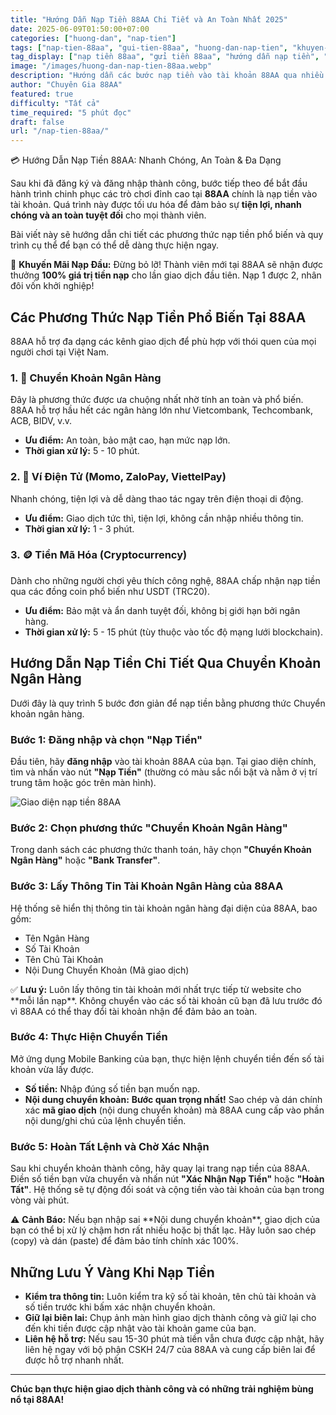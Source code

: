 ```yaml
---
title: "Hướng Dẫn Nạp Tiền 88AA Chi Tiết và An Toàn Nhất 2025"
date: 2025-06-09T01:50:00+07:00
categories: ["huong-dan", "nap-tien"]
tags: ["nap-tien-88aa", "gui-tien-88aa", "huong-dan-nap-tien", "khuyen-mai-88aa"]
tag_display: ["nạp tiền 88aa", "gửi tiền 88aa", "hướng dẫn nạp tiền", "khuyến mãi 88aa"]
image: "/images/huong-dan-nap-tien-88aa.webp"
description: "Hướng dẫn các bước nạp tiền vào tài khoản 88AA qua nhiều phương thức an toàn như chuyển khoản ngân hàng, ví điện tử. Cập nhật mới nhất 2025."
author: "Chuyên Gia 88AA"
featured: true
difficulty: "Tất cả"
time_required: "5 phút đọc"
draft: false
url: "/nap-tien-88aa/"
---
```


💳 Hướng Dẫn Nạp Tiền 88AA: Nhanh Chóng, An Toàn & Đa Dạng

Sau khi đã đăng ký và đăng nhập thành công, bước tiếp theo để bắt đầu hành trình chinh phục các trò chơi đỉnh cao tại **88AA** chính là nạp tiền vào tài khoản. Quá trình này được tối ưu hóa để đảm bảo sự **tiện lợi, nhanh chóng và an toàn tuyệt đối** cho mọi thành viên.

Bài viết này sẽ hướng dẫn chi tiết các phương thức nạp tiền phổ biến và quy trình cụ thể để bạn có thể dễ dàng thực hiện ngay.

<div class="highlight-box">
🎁 <strong>Khuyến Mãi Nạp Đầu:</strong> Đừng bỏ lỡ! Thành viên mới tại 88AA sẽ nhận được thưởng <strong>100% giá trị tiền nạp</strong> cho lần giao dịch đầu tiên. Nạp 1 được 2, nhân đôi vốn khởi nghiệp!
</div>

## Các Phương Thức Nạp Tiền Phổ Biến Tại 88AA

88AA hỗ trợ đa dạng các kênh giao dịch để phù hợp với thói quen của mọi người chơi tại Việt Nam.

### 1. 🏦 Chuyển Khoản Ngân Hàng
Đây là phương thức được ưa chuộng nhất nhờ tính an toàn và phổ biến. 88AA hỗ trợ hầu hết các ngân hàng lớn như Vietcombank, Techcombank, ACB, BIDV, v.v.
- **Ưu điểm:** An toàn, bảo mật cao, hạn mức nạp lớn.
- **Thời gian xử lý:** 5 - 10 phút.

### 2. 📱 Ví Điện Tử (Momo, ZaloPay, ViettelPay)
Nhanh chóng, tiện lợi và dễ dàng thao tác ngay trên điện thoại di động.
- **Ưu điểm:** Giao dịch tức thì, tiện lợi, không cần nhập nhiều thông tin.
- **Thời gian xử lý:** 1 - 3 phút.

### 3. 🪙 Tiền Mã Hóa (Cryptocurrency)
Dành cho những người chơi yêu thích công nghệ, 88AA chấp nhận nạp tiền qua các đồng coin phổ biến như USDT (TRC20).
- **Ưu điểm:** Bảo mật và ẩn danh tuyệt đối, không bị giới hạn bởi ngân hàng.
- **Thời gian xử lý:** 5 - 15 phút (tùy thuộc vào tốc độ mạng lưới blockchain).

## Hướng Dẫn Nạp Tiền Chi Tiết Qua Chuyển Khoản Ngân Hàng

Dưới đây là quy trình 5 bước đơn giản để nạp tiền bằng phương thức Chuyển khoản ngân hàng.

### Bước 1: Đăng nhập và chọn "Nạp Tiền"
Đầu tiên, hãy **đăng nhập** vào tài khoản 88AA của bạn. Tại giao diện chính, tìm và nhấn vào nút **"Nạp Tiền"** (thường có màu sắc nổi bật và nằm ở vị trí trung tâm hoặc góc trên màn hình).

![Giao diện nạp tiền 88AA](/images/giao-dien-nap-tien-88aa.webp)

### Bước 2: Chọn phương thức "Chuyển Khoản Ngân Hàng"
Trong danh sách các phương thức thanh toán, hãy chọn **"Chuyển Khoản Ngân Hàng"** hoặc **"Bank Transfer"**.

### Bước 3: Lấy Thông Tin Tài Khoản Ngân Hàng của 88AA
Hệ thống sẽ hiển thị thông tin tài khoản ngân hàng đại diện của 88AA, bao gồm:
- Tên Ngân Hàng
- Số Tài Khoản
- Tên Chủ Tài Khoản
- Nội Dung Chuyển Khoản (Mã giao dịch)

<div class="success-box">
✅ <strong>Lưu ý:</strong> Luôn lấy thông tin tài khoản mới nhất trực tiếp từ website cho **mỗi lần nạp**. Không chuyển vào các số tài khoản cũ bạn đã lưu trước đó vì 88AA có thể thay đổi tài khoản nhận để đảm bảo an toàn.
</div>

### Bước 4: Thực Hiện Chuyển Tiền
Mở ứng dụng Mobile Banking của bạn, thực hiện lệnh chuyển tiền đến số tài khoản vừa lấy được.
- **Số tiền:** Nhập đúng số tiền bạn muốn nạp.
- **Nội dung chuyển khoản:** **Bước quan trọng nhất!** Sao chép và dán chính xác **mã giao dịch** (nội dung chuyển khoản) mà 88AA cung cấp vào phần nội dung/ghi chú của lệnh chuyển tiền.

### Bước 5: Hoàn Tất Lệnh và Chờ Xác Nhận
Sau khi chuyển khoản thành công, hãy quay lại trang nạp tiền của 88AA. Điền số tiền bạn vừa chuyển và nhấn nút **"Xác Nhận Nạp Tiền"** hoặc **"Hoàn Tất"**. Hệ thống sẽ tự động đối soát và cộng tiền vào tài khoản của bạn trong vòng vài phút.

<div class="warning-box">
⚠️ <strong>Cảnh Báo:</strong> Nếu bạn nhập sai **Nội dung chuyển khoản**, giao dịch của bạn có thể bị xử lý chậm hơn rất nhiều hoặc bị thất lạc. Hãy luôn sao chép (copy) và dán (paste) để đảm bảo tính chính xác 100%.
</div>

## Những Lưu Ý Vàng Khi Nạp Tiền
- **Kiểm tra thông tin:** Luôn kiểm tra kỹ số tài khoản, tên chủ tài khoản và số tiền trước khi bấm xác nhận chuyển khoản.
- **Giữ lại biên lai:** Chụp ảnh màn hình giao dịch thành công và giữ lại cho đến khi tiền được cập nhật vào tài khoản game của bạn.
- **Liên hệ hỗ trợ:** Nếu sau 15-30 phút mà tiền vẫn chưa được cập nhật, hãy liên hệ ngay với bộ phận CSKH 24/7 của 88AA và cung cấp biên lai để được hỗ trợ nhanh nhất.

---

**Chúc bạn thực hiện giao dịch thành công và có những trải nghiệm bùng nổ tại 88AA!**